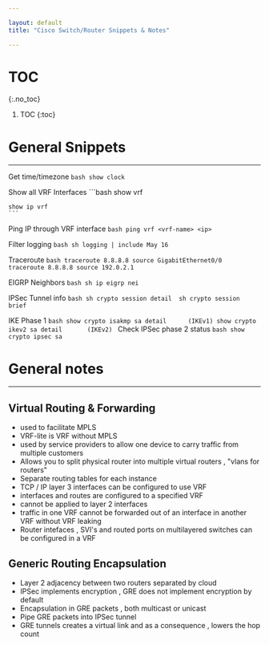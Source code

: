 ```yaml
---

layout: default
title: "Cisco Switch/Router Snippets & Notes"

---
```


# TOC
{:.no_toc}

1. TOC 
{:toc}

# General Snippets
---

Get time/timezone
    ```bash
    show clock
    ```

Show all VRF Interfaces 
    ```bash
    show vrf 

    show ip vrf 
    ```
Ping IP through VRF interface 
    ```bash
    ping vrf <vrf-name> <ip> 
    ```

Filter logging 
    ```bash
    sh logging | include May 16 
    ```


Traceroute
    ```bash
    traceroute 8.8.8.8 source GigabitEthernet0/0
    traceroute 8.8.8.8 source 192.0.2.1
    ```

EIGRP Neighbors 
    ```bash
    sh ip eigrp nei 
    ```

IPSec Tunnel info 
    ```bash
    sh crypto session detail 
    sh crypto session brief 
    ```

IKE Phase 1 
    ```bash
    show crypto isakmp sa detail      (IKEv1)
    show crypto ikev2 sa detail       (IKEv2)
    ```
Check IPSec phase 2 status 
    ```bash
    show crypto ipsec sa
    ```
# General notes 
---

## Virtual Routing & Forwarding 

- used to facilitate MPLS 
- VRF-lite is VRF without MPLS 
- used by service providers to allow one device to carry traffic from multiple customers 
- Allows you to split physical router into multiple virtual routers , "vlans for routers"
- Separate routing tables for each instance 
- TCP / IP layer 3 interfaces can be configured to use VRF  
- interfaces and routes are configured to a specified VRF
- cannot be applied to layer 2 interfaces
- traffic in one VRF cannot be forwarded out of an interface in another VRF without VRF leaking 
- Router intefaces , SVI's and routed ports on multilayered switches can be configured in a VRF  

## Generic Routing Encapsulation 

- Layer 2 adjacency between two routers separated by cloud 
- IPSec implements encryption , GRE does not implement encryption by default 
- Encapsulation in GRE packets , both multicast or unicast 
- Pipe GRE packets into IPSec tunnel 
- GRE tunnels creates a virtual link and as a consequence , lowers the hop count  

